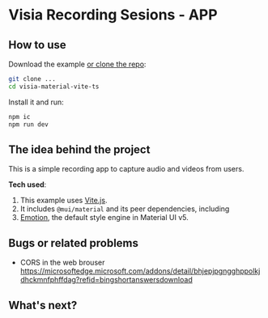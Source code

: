 # Visia Recording Sesions - APP

## How to use

Download the example [or clone the repo](https://github.com/mui/material-ui):

```bash
git clone ...
cd visia-material-vite-ts
```

Install it and run:

```bash
npm ic
npm run dev
```

## The idea behind the project

This is a simple recording app to capture audio and videos from users.

**Tech used**:

1. This example uses [Vite.js](https://github.com/vitejs/vite).
2. It includes `@mui/material` and its peer dependencies, including
3. [Emotion](https://emotion.sh/docs/introduction), the default style engine in Material UI v5.

## Bugs or related problems

- CORS in the web brouser
  https://microsoftedge.microsoft.com/addons/detail/bhjepjpgngghppolkjdhckmnfphffdag?refid=bingshortanswersdownload

## What's next?
